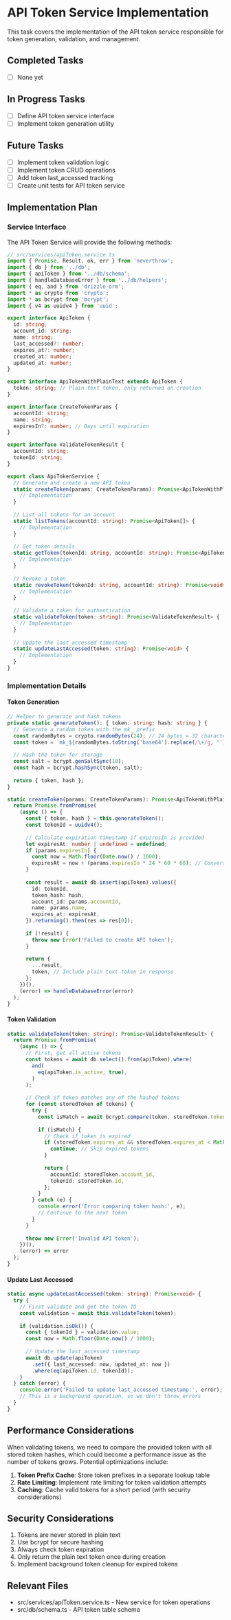 # API Token Service Implementation

This task covers the implementation of the API token service responsible for token generation, validation, and management.

## Completed Tasks
- [ ] None yet

## In Progress Tasks
- [ ] Define API token service interface
- [ ] Implement token generation utility

## Future Tasks
- [ ] Implement token validation logic
- [ ] Implement token CRUD operations
- [ ] Add token last_accessed tracking
- [ ] Create unit tests for API token service

## Implementation Plan

### Service Interface

The API Token Service will provide the following methods:

```typescript
// src/services/apiToken.service.ts
import { Promise, Result, ok, err } from 'neverthrow';
import { db } from '../db';
import { apiToken } from '../db/schema';
import { handleDatabaseError } from '../db/helpers';
import { eq, and } from 'drizzle-orm';
import * as crypto from 'crypto';
import * as bcrypt from 'bcrypt';
import { v4 as uuidv4 } from 'uuid';

export interface ApiToken {
  id: string;
  account_id: string;
  name: string;
  last_accessed?: number;
  expires_at?: number;
  created_at: number;
  updated_at: number;
}

export interface ApiTokenWithPlainText extends ApiToken {
  token: string; // Plain text token, only returned on creation
}

export interface CreateTokenParams {
  accountId: string;
  name: string;
  expiresIn?: number; // Days until expiration
}

export interface ValidateTokenResult {
  accountId: string;
  tokenId: string;
}

export class ApiTokenService {
  // Generate and create a new API token
  static createToken(params: CreateTokenParams): Promise<ApiTokenWithPlainText> {
    // Implementation
  }
  
  // List all tokens for an account
  static listTokens(accountId: string): Promise<ApiToken[]> {
    // Implementation
  }
  
  // Get token details
  static getToken(tokenId: string, accountId: string): Promise<ApiToken> {
    // Implementation
  }
  
  // Revoke a token
  static revokeToken(tokenId: string, accountId: string): Promise<void> {
    // Implementation
  }
  
  // Validate a token for authentication
  static validateToken(token: string): Promise<ValidateTokenResult> {
    // Implementation
  }
  
  // Update the last_accessed timestamp
  static updateLastAccessed(token: string): Promise<void> {
    // Implementation
  }
}
```

### Implementation Details

#### Token Generation

```typescript
// Helper to generate and hash tokens
private static generateToken(): { token: string; hash: string } {
  // Generate a random token with the mk_ prefix
  const randomBytes = crypto.randomBytes(24); // 24 bytes = 32 characters in base64
  const token = `mk_${randomBytes.toString('base64').replace(/\+/g, '').replace(/\//g, '').replace(/=+$/, '').substring(0, 24)}`;
  
  // Hash the token for storage
  const salt = bcrypt.genSaltSync(10);
  const hash = bcrypt.hashSync(token, salt);
  
  return { token, hash };
}

static createToken(params: CreateTokenParams): Promise<ApiTokenWithPlainText> {
  return Promise.fromPromise(
    (async () => {
      const { token, hash } = this.generateToken();
      const tokenId = uuidv4();
      
      // Calculate expiration timestamp if expiresIn is provided
      let expiresAt: number | undefined = undefined;
      if (params.expiresIn) {
        const now = Math.floor(Date.now() / 1000);
        expiresAt = now + (params.expiresIn * 24 * 60 * 60); // Convert days to seconds
      }
      
      const result = await db.insert(apiToken).values({
        id: tokenId,
        token_hash: hash,
        account_id: params.accountId,
        name: params.name,
        expires_at: expiresAt,
      }).returning().then(res => res[0]);
      
      if (!result) {
        throw new Error('Failed to create API token');
      }
      
      return {
        ...result,
        token, // Include plain text token in response
      };
    })(),
    (error) => handleDatabaseError(error)
  );
}
```

#### Token Validation

```typescript
static validateToken(token: string): Promise<ValidateTokenResult> {
  return Promise.fromPromise(
    (async () => {
      // First, get all active tokens
      const tokens = await db.select().from(apiToken).where(
        and(
          eq(apiToken.is_active, true),
        )
      );
      
      // Check if token matches any of the hashed tokens
      for (const storedToken of tokens) {
        try {
          const isMatch = await bcrypt.compare(token, storedToken.token_hash);
          
          if (isMatch) {
            // Check if token is expired
            if (storedToken.expires_at && storedToken.expires_at < Math.floor(Date.now() / 1000)) {
              continue; // Skip expired tokens
            }
            
            return {
              accountId: storedToken.account_id,
              tokenId: storedToken.id,
            };
          }
        } catch (e) {
          console.error('Error comparing token hash:', e);
          // Continue to the next token
        }
      }
      
      throw new Error('Invalid API token');
    })(),
    (error) => error
  );
}
```

#### Update Last Accessed

```typescript
static async updateLastAccessed(token: string): Promise<void> {
  try {
    // First validate and get the token ID
    const validation = await this.validateToken(token);
    
    if (validation.isOk()) {
      const { tokenId } = validation.value;
      const now = Math.floor(Date.now() / 1000);
      
      // Update the last_accessed timestamp
      await db.update(apiToken)
        .set({ last_accessed: now, updated_at: now })
        .where(eq(apiToken.id, tokenId));
    }
  } catch (error) {
    console.error('Failed to update last_accessed timestamp:', error);
    // This is a background operation, so we don't throw errors
  }
}
```

## Performance Considerations

When validating tokens, we need to compare the provided token with all stored token hashes, which could become a performance issue as the number of tokens grows. Potential optimizations include:

1. **Token Prefix Cache**: Store token prefixes in a separate lookup table
2. **Rate Limiting**: Implement rate limiting for token validation attempts
3. **Caching**: Cache valid tokens for a short period (with security considerations)

## Security Considerations

1. Tokens are never stored in plain text
2. Use bcrypt for secure hashing
3. Always check token expiration
4. Only return the plain text token once during creation
5. Implement background token cleanup for expired tokens

## Relevant Files
- src/services/apiToken.service.ts - New service for token operations
- src/db/schema.ts - API token table schema 